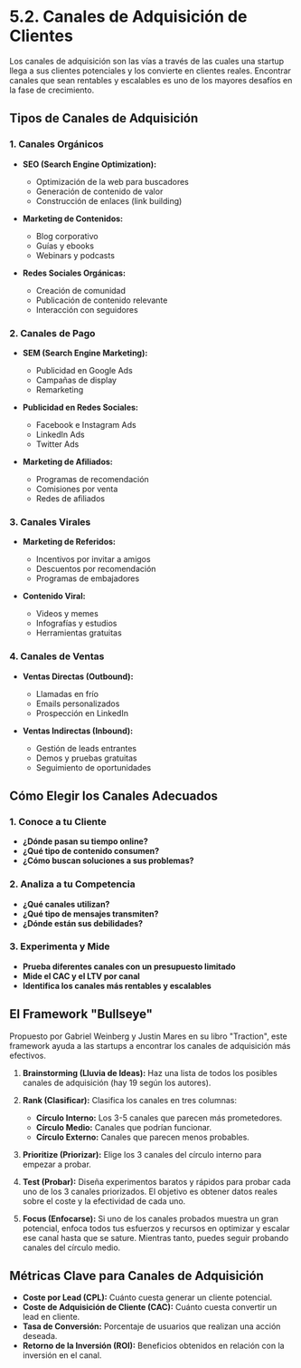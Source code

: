 # 5.2. Canales de Adquisición de Clientes

Los canales de adquisición son las vías a través de las cuales una startup llega a sus clientes potenciales y los convierte en clientes reales. Encontrar canales que sean rentables y escalables es uno de los mayores desafíos en la fase de crecimiento.

## Tipos de Canales de Adquisición

### 1. Canales Orgánicos

*   **SEO (Search Engine Optimization):**
    *   Optimización de la web para buscadores
    *   Generación de contenido de valor
    *   Construcción de enlaces (link building)

*   **Marketing de Contenidos:**
    *   Blog corporativo
    *   Guías y ebooks
    *   Webinars y podcasts

*   **Redes Sociales Orgánicas:**
    *   Creación de comunidad
    *   Publicación de contenido relevante
    *   Interacción con seguidores

### 2. Canales de Pago

*   **SEM (Search Engine Marketing):**
    *   Publicidad en Google Ads
    *   Campañas de display
    *   Remarketing

*   **Publicidad en Redes Sociales:**
    *   Facebook e Instagram Ads
    *   LinkedIn Ads
    *   Twitter Ads

*   **Marketing de Afiliados:**
    *   Programas de recomendación
    *   Comisiones por venta
    *   Redes de afiliados

### 3. Canales Virales

*   **Marketing de Referidos:**
    *   Incentivos por invitar a amigos
    *   Descuentos por recomendación
    *   Programas de embajadores

*   **Contenido Viral:**
    *   Videos y memes
    *   Infografías y estudios
    *   Herramientas gratuitas

### 4. Canales de Ventas

*   **Ventas Directas (Outbound):**
    *   Llamadas en frío
    *   Emails personalizados
    *   Prospección en LinkedIn

*   **Ventas Indirectas (Inbound):**
    *   Gestión de leads entrantes
    *   Demos y pruebas gratuitas
    *   Seguimiento de oportunidades

## Cómo Elegir los Canales Adecuados

### 1. Conoce a tu Cliente

*   **¿Dónde pasan su tiempo online?**
*   **¿Qué tipo de contenido consumen?**
*   **¿Cómo buscan soluciones a sus problemas?**

### 2. Analiza a tu Competencia

*   **¿Qué canales utilizan?**
*   **¿Qué tipo de mensajes transmiten?**
*   **¿Dónde están sus debilidades?**

### 3. Experimenta y Mide

*   **Prueba diferentes canales con un presupuesto limitado**
*   **Mide el CAC y el LTV por canal**
*   **Identifica los canales más rentables y escalables**

## El Framework "Bullseye"

Propuesto por Gabriel Weinberg y Justin Mares en su libro "Traction", este framework ayuda a las startups a encontrar los canales de adquisición más efectivos.

1.  **Brainstorming (Lluvia de Ideas):** Haz una lista de todos los posibles canales de adquisición (hay 19 según los autores).

2.  **Rank (Clasificar):** Clasifica los canales en tres columnas:
    *   **Círculo Interno:** Los 3-5 canales que parecen más prometedores.
    *   **Círculo Medio:** Canales que podrían funcionar.
    *   **Círculo Externo:** Canales que parecen menos probables.

3.  **Prioritize (Priorizar):** Elige los 3 canales del círculo interno para empezar a probar.

4.  **Test (Probar):** Diseña experimentos baratos y rápidos para probar cada uno de los 3 canales priorizados. El objetivo es obtener datos reales sobre el coste y la efectividad de cada uno.

5.  **Focus (Enfocarse):** Si uno de los canales probados muestra un gran potencial, enfoca todos tus esfuerzos y recursos en optimizar y escalar ese canal hasta que se sature. Mientras tanto, puedes seguir probando canales del círculo medio.

## Métricas Clave para Canales de Adquisición

*   **Coste por Lead (CPL):** Cuánto cuesta generar un cliente potencial.
*   **Coste de Adquisición de Cliente (CAC):** Cuánto cuesta convertir un lead en cliente.
*   **Tasa de Conversión:** Porcentaje de usuarios que realizan una acción deseada.
*   **Retorno de la Inversión (ROI):** Beneficios obtenidos en relación con la inversión en el canal.